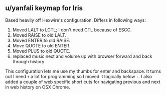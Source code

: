 ## u/yanfali keymap for Iris

Based heavily off Hexwire's configuration. Differs in following ways:

 1. Moved LALT to LCTL; I don't need CTL because of ESCC.
 1. Moved RAISE to old LALT.
 1. Moved ENTER to old RAISE.
 1. Move QUOTE to old ENTER.
 1. Moved PLUS to old QUOTE.
 1. replaced music next and volume up with browser forward and back
    through history

This configuration lets me use my thumbs for enter and backspace.
It turns out I need `+` a lot for programming so I moved it logically
below `-`.  I also added a couple of web specific short cuts for
navigating previous and next in web history on OSX Chrome.

